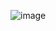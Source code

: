 ![image](https://user-images.githubusercontent.com/60442877/224704690-8fc5ebb7-041c-48c1-a882-2d6d9fd71d31.png)
